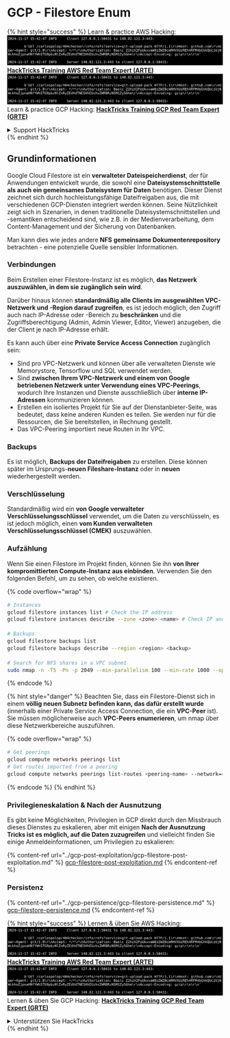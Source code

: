 # GCP - Filestore Enum

{% hint style="success" %}
Learn & practice AWS Hacking:<img src="../../../.gitbook/assets/image (1).png" alt="" data-size="line">[**HackTricks Training AWS Red Team Expert (ARTE)**](https://training.hacktricks.xyz/courses/arte)<img src="../../../.gitbook/assets/image (1).png" alt="" data-size="line">\
Learn & practice GCP Hacking: <img src="../../../.gitbook/assets/image (2).png" alt="" data-size="line">[**HackTricks Training GCP Red Team Expert (GRTE)**<img src="../../../.gitbook/assets/image (2).png" alt="" data-size="line">](https://training.hacktricks.xyz/courses/grte)

<details>

<summary>Support HackTricks</summary>

* Check the [**subscription plans**](https://github.com/sponsors/carlospolop)!
* **Join the** 💬 [**Discord group**](https://discord.gg/hRep4RUj7f) or the [**telegram group**](https://t.me/peass) or **follow** us on **Twitter** 🐦 [**@hacktricks\_live**](https://twitter.com/hacktricks\_live)**.**
* **Share hacking tricks by submitting PRs to the** [**HackTricks**](https://github.com/carlospolop/hacktricks) and [**HackTricks Cloud**](https://github.com/carlospolop/hacktricks-cloud) github repos.

</details>
{% endhint %}

## Grundinformationen

Google Cloud Filestore ist ein **verwalteter Dateispeicherdienst**, der für Anwendungen entwickelt wurde, die sowohl eine **Dateisystemschnittstelle als auch ein gemeinsames Dateisystem für Daten** benötigen. Dieser Dienst zeichnet sich durch hochleistungsfähige Dateifreigaben aus, die mit verschiedenen GCP-Diensten integriert werden können. Seine Nützlichkeit zeigt sich in Szenarien, in denen traditionelle Dateisystemschnittstellen und -semantiken entscheidend sind, wie z.B. in der Medienverarbeitung, dem Content-Management und der Sicherung von Datenbanken.

Man kann dies wie jedes andere **NFS** **gemeinsame Dokumentenrepository** betrachten - eine potenzielle Quelle sensibler Informationen.

### Verbindungen

Beim Erstellen einer Filestore-Instanz ist es möglich, **das Netzwerk auszuwählen, in dem sie zugänglich sein wird**.

Darüber hinaus können **standardmäßig alle Clients im ausgewählten VPC-Netzwerk und -Region darauf zugreifen**, es ist jedoch möglich, den Zugriff auch nach IP-Adresse oder -Bereich zu **beschränken** und die Zugriffsberechtigung (Admin, Admin Viewer, Editor, Viewer) anzugeben, die der Client je nach IP-Adresse erhält.

Es kann auch über eine **Private Service Access Connection** zugänglich sein:

* Sind pro VPC-Netzwerk und können über alle verwalteten Dienste wie Memorystore, Tensorflow und SQL verwendet werden.
* Sind **zwischen Ihrem VPC-Netzwerk und einem von Google betriebenen Netzwerk unter Verwendung eines VPC-Peerings**, wodurch Ihre Instanzen und Dienste ausschließlich über **interne IP-Adressen** kommunizieren können.
* Erstellen ein isoliertes Projekt für Sie auf der Dienstanbieter-Seite, was bedeutet, dass keine anderen Kunden es teilen. Sie werden nur für die Ressourcen, die Sie bereitstellen, in Rechnung gestellt.
* Das VPC-Peering importiert neue Routen in Ihr VPC.

### Backups

Es ist möglich, **Backups der Dateifreigaben** zu erstellen. Diese können später im Ursprungs-**neuen Fileshare-Instanz** oder in **neuen** wiederhergestellt werden.

### Verschlüsselung

Standardmäßig wird ein **von Google verwalteter Verschlüsselungsschlüssel** verwendet, um die Daten zu verschlüsseln, es ist jedoch möglich, einen **vom Kunden verwalteten Verschlüsselungsschlüssel (CMEK)** auszuwählen.

### Aufzählung

Wenn Sie einen Filestore im Projekt finden, können Sie ihn **von Ihrer kompromittierten Compute-Instanz aus einbinden**. Verwenden Sie den folgenden Befehl, um zu sehen, ob welche existieren.

{% code overflow="wrap" %}
```bash
# Instances
gcloud filestore instances list # Check the IP address
gcloud filestore instances describe --zone <zone> <name> # Check IP and access restrictions

# Backups
gcloud filestore backups list
gcloud filestore backups describe --region <region> <backup>

# Search for NFS shares in a VPC subnet
sudo nmap -n -T5 -Pn -p 2049 --min-parallelism 100 --min-rate 1000 --open 10.99.160.2/20
```
{% endcode %}

{% hint style="danger" %}
Beachten Sie, dass ein Filestore-Dienst sich in einem **völlig neuen Subnetz befinden kann, das dafür erstellt wurde** (innerhalb einer Private Service Access Connection, die ein **VPC-Peer** ist).\
Sie müssen möglicherweise auch **VPC-Peers enumerieren**, um nmap über diese Netzwerkbereiche auszuführen.

{% code overflow="wrap" %}
```bash
# Get peerings
gcloud compute networks peerings list
# Get routes imported from a peering
gcloud compute networks peerings list-routes <peering-name> --network=<network-name> --region=<region> --direction=INCOMING
```
{% endcode %}
{% endhint %}

### Privilegieneskalation & Nach der Ausnutzung

Es gibt keine Möglichkeiten, Privilegien in GCP direkt durch den Missbrauch dieses Dienstes zu eskalieren, aber mit einigen **Nach der Ausnutzung Tricks ist es möglich, auf die Daten zuzugreifen** und vielleicht finden Sie einige Anmeldeinformationen, um Privilegien zu eskalieren:

{% content-ref url="../gcp-post-exploitation/gcp-filestore-post-exploitation.md" %}
[gcp-filestore-post-exploitation.md](../gcp-post-exploitation/gcp-filestore-post-exploitation.md)
{% endcontent-ref %}

### Persistenz

{% content-ref url="../gcp-persistence/gcp-filestore-persistence.md" %}
[gcp-filestore-persistence.md](../gcp-persistence/gcp-filestore-persistence.md)
{% endcontent-ref %}

{% hint style="success" %}
Lernen & üben Sie AWS Hacking:<img src="../../../.gitbook/assets/image (1).png" alt="" data-size="line">[**HackTricks Training AWS Red Team Expert (ARTE)**](https://training.hacktricks.xyz/courses/arte)<img src="../../../.gitbook/assets/image (1).png" alt="" data-size="line">\
Lernen & üben Sie GCP Hacking: <img src="../../../.gitbook/assets/image (2).png" alt="" data-size="line">[**HackTricks Training GCP Red Team Expert (GRTE)**<img src="../../../.gitbook/assets/image (2).png" alt="" data-size="line">](https://training.hacktricks.xyz/courses/grte)

<details>

<summary>Unterstützen Sie HackTricks</summary>

* Überprüfen Sie die [**Abonnementpläne**](https://github.com/sponsors/carlospolop)!
* **Treten Sie der** 💬 [**Discord-Gruppe**](https://discord.gg/hRep4RUj7f) oder der [**Telegram-Gruppe**](https://t.me/peass) bei oder **folgen** Sie uns auf **Twitter** 🐦 [**@hacktricks\_live**](https://twitter.com/hacktricks\_live)**.**
* **Teilen Sie Hacking-Tricks, indem Sie PRs an die** [**HackTricks**](https://github.com/carlospolop/hacktricks) und [**HackTricks Cloud**](https://github.com/carlospolop/hacktricks-cloud) GitHub-Repos senden.

</details>
{% endhint %}
